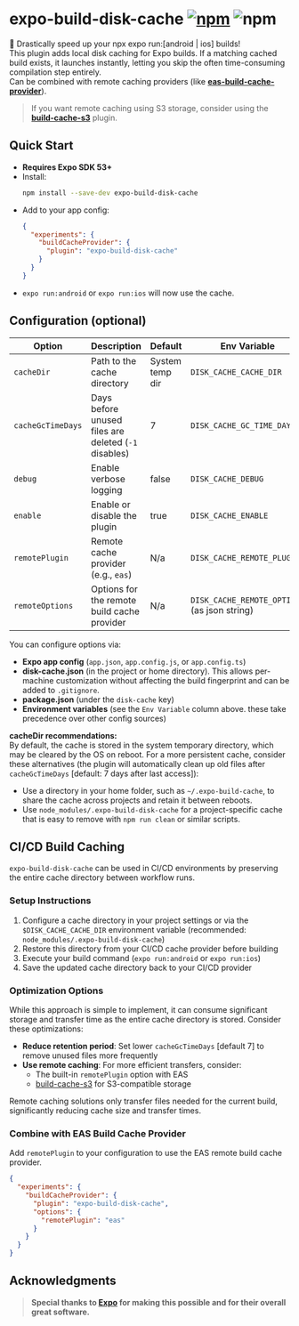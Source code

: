 # expo-build-disk-cache [![npm][npm-image]][npm-url] ![npm][npm-dl-stats]

🚀 Drastically speed up your npx expo run:[android | ios] builds!\
This plugin adds local disk caching for Expo builds.
If a matching cached build exists, it launches instantly, letting you skip the often time-consuming compilation step entirely.\
Can be combined with remote caching providers (like [**eas-build-cache-provider**](https://docs.expo.dev/guides/cache-builds-remotely/#using-eas-as-a-build-provider)).

> If you want remote caching using S3 storage, consider using the [**build-cache-s3**](https://github.com/WookieFPV/build-cache-s3) plugin.

## Quick Start

- **Requires Expo SDK 53+**
- Install:
  ```bash
  npm install --save-dev expo-build-disk-cache
  ```
- Add to your app config:
  ```json
  {
    "experiments": {
      "buildCacheProvider": {
        "plugin": "expo-build-disk-cache"
      }
    }
  }
  ```
- `expo run:android` or `expo run:ios` will now use the cache.

## Configuration (optional)

| Option            | Description                                          | Default         | Env Variable                                 |
|-------------------|------------------------------------------------------|-----------------|----------------------------------------------|
| `cacheDir`        | Path to the cache directory                          | System temp dir | `DISK_CACHE_CACHE_DIR`                       |
| `cacheGcTimeDays` | Days before unused files are deleted (`-1` disables) | 7               | `DISK_CACHE_GC_TIME_DAYS`                    |
| `debug`           | Enable verbose logging                               | false           | `DISK_CACHE_DEBUG`                           |
| `enable`          | Enable or disable the plugin                         | true            | `DISK_CACHE_ENABLE`                          |
| `remotePlugin`    | Remote cache provider (e.g., `eas`)                  | N/a             | `DISK_CACHE_REMOTE_PLUGIN`                   |
| `remoteOptions`   | Options for the remote build cache provider          | N/a             | `DISK_CACHE_REMOTE_OPTIONS` (as json string) |

You can configure options via:
- **Expo app config** (`app.json`, `app.config.js`, or `app.config.ts`)
- **disk-cache.json** (in the project or home directory). This allows per-machine customization without affecting the build fingerprint and can be added to `.gitignore`.
- **package.json** (under the `disk-cache` key)
- **Environment variables** (see the `Env Variable` column above. these take precedence over other config sources)

**cacheDir recommendations:**\
By default, the cache is stored in the system temporary directory, which may be cleared by the OS on reboot. For a more persistent cache, consider these alternatives (the plugin will automatically clean up old files after `cacheGcTimeDays` [default: 7 days after last access]):
- Use a directory in your home folder, such as `~/.expo-build-cache`, to share the cache across projects and retain it between reboots.
- Use `node_modules/.expo-build-disk-cache` for a project-specific cache that is easy to remove with `npm run clean` or similar scripts.

## CI/CD Build Caching

`expo-build-disk-cache` can be used in CI/CD environments by preserving the entire cache directory between workflow runs.

### Setup Instructions
1. Configure a cache directory in your project settings or via the `$DISK_CACHE_CACHE_DIR` environment variable (recommended: `node_modules/.expo-build-disk-cache`)
2. Restore this directory from your CI/CD cache provider before building
3. Execute your build command (`expo run:android` or `expo run:ios`)
4. Save the updated cache directory back to your CI/CD provider

### Optimization Options
While this approach is simple to implement, it can consume significant storage and transfer time as the entire cache directory is stored. Consider these optimizations:

- **Reduce retention period**: Set lower `cacheGcTimeDays` [default 7] to remove unused files more frequently
- **Use remote caching**: For more efficient transfers, consider:
  - The built-in `remotePlugin` option with EAS
  - [build-cache-s3](https://github.com/WookieFPV/build-cache-s3) for S3-compatible storage

Remote caching solutions only transfer files needed for the current build, significantly reducing cache size and transfer times.

### Combine with EAS Build Cache Provider

Add `remotePlugin` to your configuration to use the EAS remote build cache provider.
```json
{
  "experiments": {
    "buildCacheProvider": {
      "plugin": "expo-build-disk-cache",
      "options": {
        "remotePlugin": "eas"
      }
    }
  }
}
```

## Acknowledgments

> **Special thanks to [Expo](https://expo.dev/) for making this possible and for their overall great software.**

[npm-image]: https://img.shields.io/npm/v/expo-build-disk-cache
[npm-url]: https://www.npmjs.com/package/expo-build-disk-cache
[npm-dl-stats]: https://img.shields.io/npm/dm/expo-build-disk-cache
